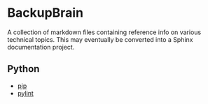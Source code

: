 # BackupBrain
A collection of markdown files containing reference info on various technical topics.  This may eventually be converted into a Sphinx documentation project.

## Python
- [pip](pip.md)
- [pylint](pylint.md)
